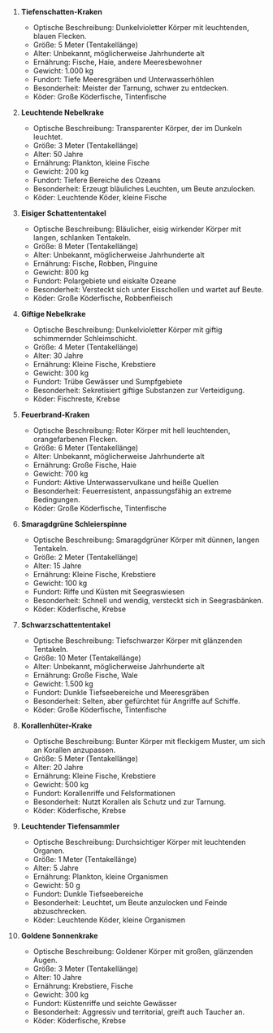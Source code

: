 1. **Tiefenschatten-Kraken**
   - Optische Beschreibung: Dunkelvioletter Körper mit leuchtenden, blauen Flecken.
   - Größe: 5 Meter (Tentakellänge)
   - Alter: Unbekannt, möglicherweise Jahrhunderte alt
   - Ernährung: Fische, Haie, andere Meeresbewohner
   - Gewicht: 1.000 kg
   - Fundort: Tiefe Meeresgräben und Unterwasserhöhlen
   - Besonderheit: Meister der Tarnung, schwer zu entdecken.
   - Köder: Große Köderfische, Tintenfische

2. **Leuchtende Nebelkrake**
   - Optische Beschreibung: Transparenter Körper, der im Dunkeln leuchtet.
   - Größe: 3 Meter (Tentakellänge)
   - Alter: 50 Jahre
   - Ernährung: Plankton, kleine Fische
   - Gewicht: 200 kg
   - Fundort: Tiefere Bereiche des Ozeans
   - Besonderheit: Erzeugt bläuliches Leuchten, um Beute anzulocken.
   - Köder: Leuchtende Köder, kleine Fische

3. **Eisiger Schattententakel**
   - Optische Beschreibung: Bläulicher, eisig wirkender Körper mit langen, schlanken Tentakeln.
   - Größe: 8 Meter (Tentakellänge)
   - Alter: Unbekannt, möglicherweise Jahrhunderte alt
   - Ernährung: Fische, Robben, Pinguine
   - Gewicht: 800 kg
   - Fundort: Polargebiete und eiskalte Ozeane
   - Besonderheit: Versteckt sich unter Eisschollen und wartet auf Beute.
   - Köder: Große Köderfische, Robbenfleisch

4. **Giftige Nebelkrake**
   - Optische Beschreibung: Dunkelvioletter Körper mit giftig schimmernder Schleimschicht.
   - Größe: 4 Meter (Tentakellänge)
   - Alter: 30 Jahre
   - Ernährung: Kleine Fische, Krebstiere
   - Gewicht: 300 kg
   - Fundort: Trübe Gewässer und Sumpfgebiete
   - Besonderheit: Sekretisiert giftige Substanzen zur Verteidigung.
   - Köder: Fischreste, Krebse

5. **Feuerbrand-Kraken**
   - Optische Beschreibung: Roter Körper mit hell leuchtenden, orangefarbenen Flecken.
   - Größe: 6 Meter (Tentakellänge)
   - Alter: Unbekannt, möglicherweise Jahrhunderte alt
   - Ernährung: Große Fische, Haie
   - Gewicht: 700 kg
   - Fundort: Aktive Unterwasservulkane und heiße Quellen
   - Besonderheit: Feuerresistent, anpassungsfähig an extreme Bedingungen.
   - Köder: Große Köderfische, Tintenfische

6. **Smaragdgrüne Schleierspinne**
   - Optische Beschreibung: Smaragdgrüner Körper mit dünnen, langen Tentakeln.
   - Größe: 2 Meter (Tentakellänge)
   - Alter: 15 Jahre
   - Ernährung: Kleine Fische, Krebstiere
   - Gewicht: 100 kg
   - Fundort: Riffe und Küsten mit Seegraswiesen
   - Besonderheit: Schnell und wendig, versteckt sich in Seegrasbänken.
   - Köder: Köderfische, Krebse

7. **Schwarzschattententakel**
   - Optische Beschreibung: Tiefschwarzer Körper mit glänzenden Tentakeln.
   - Größe: 10 Meter (Tentakellänge)
   - Alter: Unbekannt, möglicherweise Jahrhunderte alt
   - Ernährung: Große Fische, Wale
   - Gewicht: 1.500 kg
   - Fundort: Dunkle Tiefseebereiche und Meeresgräben
   - Besonderheit: Selten, aber gefürchtet für Angriffe auf Schiffe.
   - Köder: Große Köderfische, Tintenfische

8. **Korallenhüter-Krake**
   - Optische Beschreibung: Bunter Körper mit fleckigem Muster, um sich an Korallen anzupassen.
   - Größe: 5 Meter (Tentakellänge)
   - Alter: 20 Jahre
   - Ernährung: Kleine Fische, Krebstiere
   - Gewicht: 500 kg
   - Fundort: Korallenriffe und Felsformationen
   - Besonderheit: Nutzt Korallen als Schutz und zur Tarnung.
   - Köder: Köderfische, Krebse

9. **Leuchtender Tiefensammler**
   - Optische Beschreibung: Durchsichtiger Körper mit leuchtenden Organen.
   - Größe: 1 Meter (Tentakellänge)
   - Alter: 5 Jahre
   - Ernährung: Plankton, kleine Organismen
   - Gewicht: 50 g
   - Fundort: Dunkle Tiefseebereiche
   - Besonderheit: Leuchtet, um Beute anzulocken und Feinde abzuschrecken.
   - Köder: Leuchtende Köder, kleine Organismen

10. **Goldene Sonnenkrake**
    - Optische Beschreibung: Goldener Körper mit großen, glänzenden Augen.
    - Größe: 3 Meter (Tentakellänge)
    - Alter: 10 Jahre
    - Ernährung: Krebstiere, Fische
    - Gewicht: 300 kg
    - Fundort: Küstenriffe und seichte Gewässer
    - Besonderheit: Aggressiv und territorial, greift auch Taucher an.
    - Köder: Köderfische, Krebse